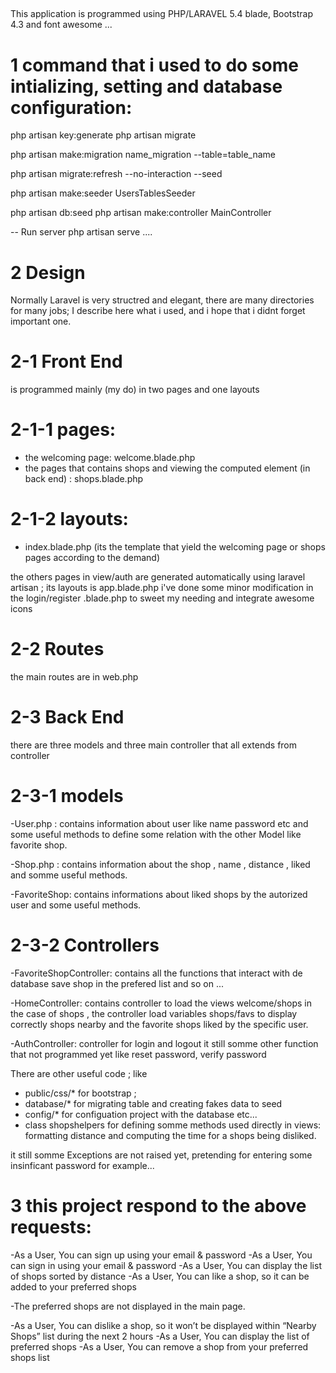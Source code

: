##

This application is programmed using PHP/LARAVEL 5.4 blade, Bootstrap 4.3 and font awesome ...

# 1 command that i used to do some intializing, setting and database configuration:

php artisan key:generate
php artisan migrate

php artisan make:migration name_migration --table=table_name

php artisan migrate:refresh --no-interaction --seed

php artisan make:seeder UsersTablesSeeder

php artisan db:seed
php artisan make:controller MainController

-- Run server
php artisan serve
....

# 2 Design

Normally Laravel is very structred and elegant, there are many directories for many jobs;
I describe here what i used, and i hope that i didnt forget important one.

# 2-1 Front End
is programmed mainly (my do) in two pages and one layouts
# 2-1-1 pages:
 - the welcoming page: welcome.blade.php 
 - the pages that contains shops and viewing the computed element (in back end) : shops.blade.php 

# 2-1-2 layouts:
 - index.blade.php (its the template that yield the welcoming page or shops pages according to the demand)

the others pages in view/auth are generated automatically using laravel artisan ; its layouts is app.blade.php 
i've done some minor modification in the login/register .blade.php to sweet my needing and integrate awesome icons

# 2-2 Routes
 the main routes are in web.php 

# 2-3 Back End
 there are three models and three main controller that all extends from controller

# 2-3-1 models

 -User.php : contains information about user like name password etc 
 	        and some useful methods to define some relation with the other Model like favorite shop.

 -Shop.php : contains information about the shop , name , distance , liked and somme useful methods.

 -FavoriteShop: contains informations about liked shops by the autorized user and some useful methods.  	        

# 2-3-2 Controllers 

-FavoriteShopController: contains all the functions that interact with de database
                         save shop in the prefered list and so on ...

-HomeController: contains controller to load the views welcome/shops 
                in the case of shops , the controller load variables  shops/favs to display correctly shops nearby and the favorite shops liked by the specific user.

-AuthController: controller for login and logout 
                it still somme other function that not programmed yet like reset password, verify password


There are other useful code ; like
- public/css/* for bootstrap ;
- database/* for migrating table and creating fakes data to seed
- config/* for configuation project with the database etc...
- class shopshelpers for defining somme methods used directly in views: formatting distance and computing the time for a shops being disliked.

it still somme Exceptions are not raised yet, pretending for entering some insinficant password for example...


# 3 this project respond to the above requests:

-As a User, You can sign up using your email & password
-As a User, You can sign in using your email & password
-As a User, You can display the list of shops sorted by distance
-As a User, You can like a shop, so it can be added to your preferred shops

-The preferred shops are not displayed in the main page.

-As a User, You can dislike a shop, so it won’t be displayed within “Nearby Shops” list during the next 2 hours
-As a User, You can display the list of preferred shops
-As a User, You can remove a shop from your preferred shops list


